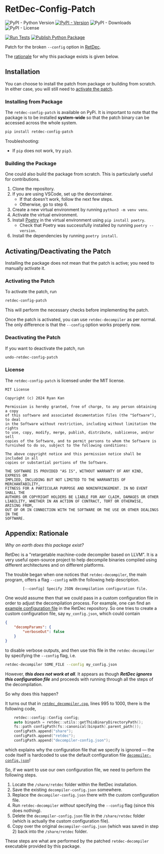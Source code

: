 # RetDec-Config-Patch

![PyPI - Python Version](https://img.shields.io/pypi/pyversions/retdec-config-patch?pypiBaseUrl=https%3A%2F%2Fpypi.org&logo=python)
[![PyPI - Version](https://img.shields.io/pypi/v/retdec-config-patch?pypiBaseUrl=https%3A%2F%2Fpypi.org&logo=pypi)](https://pypi.org/project/retdec-config-patch/)
![PyPI - Downloads](https://img.shields.io/pypi/dm/retdec-config-patch)
![PyPI - License](https://img.shields.io/pypi/l/retdec-config-patch?pypiBaseUrl=https%3A%2F%2Fpypi.org)

[![Run Tests](https://github.com/PhotonicGluon/RetDec-Config-Patch/actions/workflows/run-tests.yml/badge.svg)](https://github.com/PhotonicGluon/RetDec-Config-Patch/actions/workflows/run-tests.yml)
[![Publish Python Package](https://github.com/PhotonicGluon/RetDec-Config-Patch/actions/workflows/publish-package.yml/badge.svg)](https://github.com/PhotonicGluon/RetDec-Config-Patch/actions/workflows/publish-package.yml)

Patch for the broken `--config` option in [RetDec](https://github.com/avast/retdec).

The [rationale](#appendix-rationale) for why this package exists is given below.

## Installation

You can choose to install the patch from package or building from scratch. In either case, you will still need to [activate the patch](#activating-the-patch).

### Installing from Package

The `retdec-config-patch` is available on PyPi. It is important to note that the package is to be installed **system-wide** so that the patch binary can be accessed across the whole system.

```bash
pip install retdec-config-patch
```

Troubleshooting:

- If `pip` does not work, try `pip3`.

### Building the Package

One could also build the package from scratch. This is particularly useful for contributions.

1. Clone the repository.
2. If you are using VSCode, set up the devcontainer.
    - If that doesn't work, follow the next few steps.
    - Otherwise, go to step 6.
3. Create a new virtual environment by running `python3 -m venv venv`.
4. Activate the virtual environment.
5. Install [Poetry](https://python-poetry.org/) in the virtual environment using `pip install poetry`.
    - Check that Poetry was successfully installed by running `poetry --version`.
6. Install the dependencies by running `poetry install`.

## Activating/Deactivating the Patch

Installing the package does not mean that the patch is active; you need to manually activate it.

### Activating the Patch

To activate the patch, run

```bash
retdec-config-patch
```

This will perform the necessary checks before implementing the patch.

Once the patch is activated, you can use `retdec-decompiler` as per normal. The only difference is that the `--config` option works properly now.

### Deactivating the Patch

If you want to deactivate the patch, run

```bash
undo-retdec-config-patch
```

### License

The `retdec-config-patch` is licensed under the MIT license.

```plain
MIT License

Copyright (c) 2024 Ryan Kan

Permission is hereby granted, free of charge, to any person obtaining a copy
of this software and associated documentation files (the "Software"), to deal
in the Software without restriction, including without limitation the rights
to use, copy, modify, merge, publish, distribute, sublicense, and/or sell
copies of the Software, and to permit persons to whom the Software is
furnished to do so, subject to the following conditions:

The above copyright notice and this permission notice shall be included in all
copies or substantial portions of the Software.

THE SOFTWARE IS PROVIDED "AS IS", WITHOUT WARRANTY OF ANY KIND, EXPRESS OR
IMPLIED, INCLUDING BUT NOT LIMITED TO THE WARRANTIES OF MERCHANTABILITY,
FITNESS FOR A PARTICULAR PURPOSE AND NONINFRINGEMENT. IN NO EVENT SHALL THE
AUTHORS OR COPYRIGHT HOLDERS BE LIABLE FOR ANY CLAIM, DAMAGES OR OTHER
LIABILITY, WHETHER IN AN ACTION OF CONTRACT, TORT OR OTHERWISE, ARISING FROM,
OUT OF OR IN CONNECTION WITH THE SOFTWARE OR THE USE OR OTHER DEALINGS IN THE
SOFTWARE.
```

## Appendix: Rationale

_Why on earth does this package exist?_

RetDec is a "retargetable machine-code decompiler based on LLVM". It is a very useful open-source project to help decompile binaries compiled using different architectures and on different platforms.

The trouble began when one notices that `retdec-decompiler`, the main program, offers a flag `--config` with the following help description.

```plain
        [--config] Specify JSON decompilation configuration file.
```

One would assume then that we could pass in a custom configuration file in order to adjust the decompilation process. For example, one can find an [example configuration file](https://github.com/avast/retdec/blob/b283e7e3fa111764d795a75418548fcf86d6e47d/src/retdec-decompiler/decompiler-config.json) in the RetDec repository. So one tries to create a custom configuration file, say `my_config.json`, which could contain

```json
{
    "decompParams": {
        "verboseOut": false
    }
}
```

to disable verbose outputs, and then use this file in the `retdec-decompiler` by specifying the `--config` flag, i.e.

```bash
retdec-decompiler SOME_FILE --config my_config.json
```

However, _**this does not work at all**_. It appears as though _**RetDec ignores this configuration file**_ and proceeds with running through all the steps of the decompilation.

So why does this happen?

It turns out that in [`retdec_decompiler.cpp`](https://github.com/avast/retdec/blob/b283e7e3fa111764d795a75418548fcf86d6e47d/src/retdec-decompiler/retdec-decompiler.cpp#L995-L1000), lines 995 to 1000, there is the following code,

```cpp
    retdec::config::Config config;
    auto binpath = retdec::utils::getThisBinaryDirectoryPath();
    fs::path configPath(fs::canonical(binpath).parent_path());
    configPath.append("share");
    configPath.append("retdec");
    configPath.append("decompiler-config.json");
```

which explains why the configuration file that we specify is ignored &mdash; the code itself is hardcoded to use the default configuration file [`decompiler-config.json`](https://github.com/avast/retdec/blob/b283e7e3fa111764d795a75418548fcf86d6e47d/src/retdec-decompiler/decompiler-config.json)!

So, if we want to use our own configuration file, we need to perform the following steps.

1. Locate the `/share/retdec` folder within the RetDec installation.
2. Save the existing `decompiler-config.json` somewhere.
3. Replace the `decompiler-config.json` there with the custom configuration file.
4. Run `retdec-decompiler` _without_ specifying the `--config` flag (since this does nothing).
5. Delete the `decompiler-config.json` file in the `/share/retdec` folder (which is actually the custom configuration file).
6. Copy over the original `decompiler-config.json` (which was saved in step 2) back into the `/share/retdec` folder.

These steps are what are performed by the patched `retdec-decompiler` executable provided by this package.
